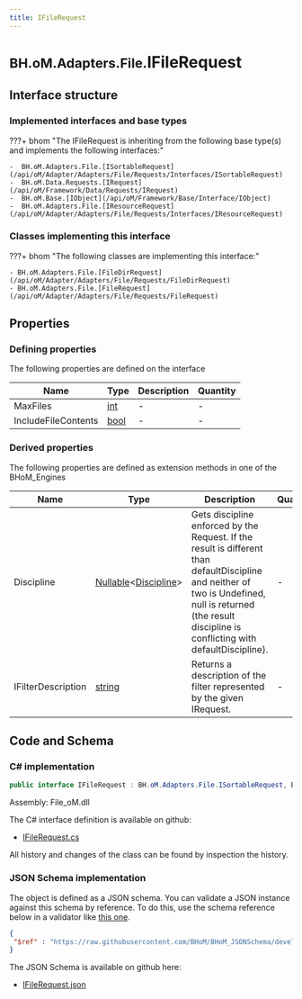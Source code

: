 ```yaml
---
title: IFileRequest
---
```


# <small>BH.oM.Adapters.File.</small>**IFileRequest**



## Interface structure

### Implemented interfaces and base types

???+ bhom "The IFileRequest is inheriting from the following base type(s) and implements the following interfaces:"

    -  BH.oM.Adapters.File.[ISortableRequest](/api/oM/Adapter/Adapters/File/Requests/Interfaces/ISortableRequest)
    -  BH.oM.Data.Requests.[IRequest](/api/oM/Framework/Data/Requests/IRequest)
    -  BH.oM.Base.[IObject](/api/oM/Framework/Base/Interface/IObject)
    -  BH.oM.Adapters.File.[IResourceRequest](/api/oM/Adapter/Adapters/File/Requests/Interfaces/IResourceRequest)


### Classes implementing this interface

???+ bhom "The following classes are implementing this interface:"

    - BH.oM.Adapters.File.[FileDirRequest](/api/oM/Adapter/Adapters/File/Requests/FileDirRequest)
    - BH.oM.Adapters.File.[FileRequest](/api/oM/Adapter/Adapters/File/Requests/FileRequest)


## Properties



### Defining properties

The following properties are defined on the interface

| Name             | Type             | Description      | Quantity         |
|------------------|------------------|------------------|------------------|
| MaxFiles | [int](https://learn.microsoft.com/en-us/dotnet/api/System.Int32?view=netstandard-2.0) | - | - |
| IncludeFileContents | [bool](https://learn.microsoft.com/en-us/dotnet/api/System.Boolean?view=netstandard-2.0) | - | - |


### Derived properties

The following properties are defined as extension methods in one of the BHoM_Engines

| Name             | Type             | Description      | Quantity         | Engine           |
|------------------|------------------|------------------|------------------|------------------|
| Discipline | [Nullable](https://learn.microsoft.com/en-us/dotnet/api/System.Nullable-1?view=netstandard-2.0)&lt;[Discipline](/api/oM/Adapter/Adapters/Revit/Enums/Discipline)&gt; | Gets discipline enforced by the Request. If the result is different than defaultDiscipline and neither of two is Undefined, null is returned (the result discipline is conflicting with defaultDiscipline). | - | Revit_Engine |
| IFilterDescription | [string](https://learn.microsoft.com/en-us/dotnet/api/System.String?view=netstandard-2.0) | Returns a description of the filter represented by the given IRequest. | - | Revit_Engine |


## Code and Schema

### C# implementation

``` C# title="C#"
public interface IFileRequest : BH.oM.Adapters.File.ISortableRequest, BH.oM.Data.Requests.IRequest, BH.oM.Base.IObject, BH.oM.Adapters.File.IResourceRequest
```

Assembly: File_oM.dll

The C# interface definition is available on github:

- [IFileRequest.cs](https://github.com/BHoM/File_Toolkit/blob/develop/File_oM/Requests\Interfaces\IFileRequest.cs)

All history and changes of the class can be found by inspection the history.
### JSON Schema implementation

The object is defined as a JSON schema. You can validate a JSON instance against this schema by reference. To do this, use the schema reference below in a validator like [this one](https://www.jsonschemavalidator.net/).

``` json title="JSON Schema"
{
 "$ref" : "https://raw.githubusercontent.com/BHoM/BHoM_JSONSchema/develop/File_oM/IFileRequest.json"
}
```

The JSON Schema is available on github here:

- [IFileRequest.json](https://github.com/BHoM/BHoM_JSONSchema/blob/develop/File_oM/IFileRequest.json)
